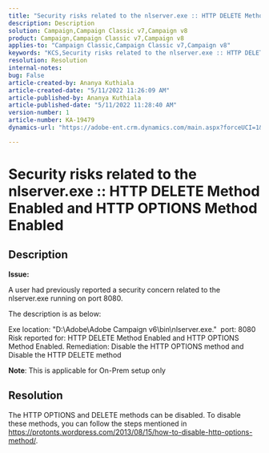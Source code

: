 ```yaml
---
title: "Security risks related to the nlserver.exe :: HTTP DELETE Method Enabled and HTTP OPTIONS Method Enabled"
description: Description
solution: Campaign,Campaign Classic v7,Campaign v8
product: Campaign,Campaign Classic v7,Campaign v8
applies-to: "Campaign Classic,Campaign Classic v7,Campaign v8"
keywords: "KCS,Security risks related to the nlserver.exe :: HTTP DELETE Method Enabled and HTTP OPTIONS Method Enabled"
resolution: Resolution
internal-notes: 
bug: False
article-created-by: Ananya Kuthiala
article-created-date: "5/11/2022 11:26:09 AM"
article-published-by: Ananya Kuthiala
article-published-date: "5/11/2022 11:28:40 AM"
version-number: 1
article-number: KA-19479
dynamics-url: "https://adobe-ent.crm.dynamics.com/main.aspx?forceUCI=1&pagetype=entityrecord&etn=knowledgearticle&id=e5463922-1dd1-ec11-a7b5-0022480a8e40"

---
```

# Security risks related to the nlserver.exe :: HTTP DELETE Method Enabled and HTTP OPTIONS Method Enabled

## Description


<b>Issue:</b>

A user had previously reported a security concern related to the nlserver.exe running on port 8080.

 The description is as below:

 Exe location: "D:\Adobe\Adobe Campaign v6\bin\nlserver.exe." 
 port: 8080
 Risk reported for: HTTP DELETE Method Enabled and HTTP OPTIONS Method Enabled.
 Remediation: Disable the HTTP OPTIONS method and Disable the HTTP DELETE method



<b>Note</b>: This is applicable for On-Prem setup only


## Resolution


The HTTP OPTIONS and DELETE methods can be disabled. To disable these methods, you can follow the steps mentioned in https://protonts.wordpress.com/2013/08/15/how-to-disable-http-options-method/.
